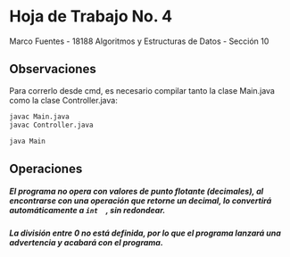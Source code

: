# Hoja de Trabajo No. 4

Marco Fuentes - 18188
Algoritmos y Estructuras de Datos - Sección 10

## Observaciones

Para correrlo desde cmd, es necesario compilar tanto la clase Main.java como la clase Controller.java:

```bash
javac Main.java
javac Controller.java

java Main
```

## Operaciones

##### El programa no opera con valores de punto flotante (decimales), al encontrarse con una operación que retorne un decimal, lo convertirá automáticamente a ```int  ```, sin redondear.
##### La división entre 0 no está definida, por lo que el programa lanzará una advertencia y acabará con el programa.